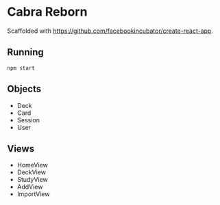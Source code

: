 # Cabra Reborn

Scaffolded with <https://github.com/facebookincubator/create-react-app>.

## Running

```
npm start
```

## Objects

- Deck
- Card
- Session
- User

## Views

- HomeView
- DeckView
- StudyView
- AddView
- ImportView
